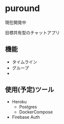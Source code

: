 # puround

現在開発中

目標共有型のチャットアプリ

## 機能

- タイムライン
- グループ
- 

## 使用(予定)ツール

- Heroku
  - Postgres
  - DockerCompose
- Firebase Auth
